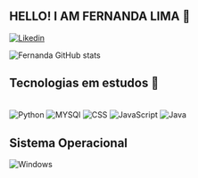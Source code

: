 ## HELLO! I AM FERNANDA LIMA 🤯 



[![Likedin](https://img.shields.io/badge/LinkedIn-0077B5?style=for-the-badge&logo=linkedin&logoColor=white)](https://www.linkedin.com/in/fernanda-lima-7155a6255/)


![Fernanda GitHub stats](https://github-readme-stats.vercel.app/api?username=73rnandaL1ma&show_icons=true&theme=dracula)

## Tecnologias em estudos 🌱

<div style = "display: inline_block"> </br>

<img align= "center" alt="Python" src="https://img.shields.io/badge/Python-14354C?style=for-the-badge&logo=python&logoColor=white" /> 

<img align= "center" alt="MYSQl" src="https://img.shields.io/badge/MySQL-00000F?style=for-the-badge&logo=mysql&logoColor=white" /> 

<img align= "center" alt="CSS" src="https://img.shields.io/badge/CSS-239120?&style=for-the-badge&logo=css3&logoColor=white" /> 

<img align= "center" alt="JavaScript" src="https://img.shields.io/badge/JavaScript-323330?style=for-the-badge&logo=javascript&logoColor=F7DF1E" /> 

<img align= "center" alt="Java" src="https://img.shields.io/badge/Java-ED8B00?style=for-the-badge&logo=openjdk&logoColor=white" /> 


</div>


## Sistema Operacional
<div style = "display: inline_block"> 
<img align= "center" alt = "Windows" src="https://img.shields.io/badge/Windows-0078D6?style=for-the-badge&logo=windows&logoColor=white"/>

</div> </br>


